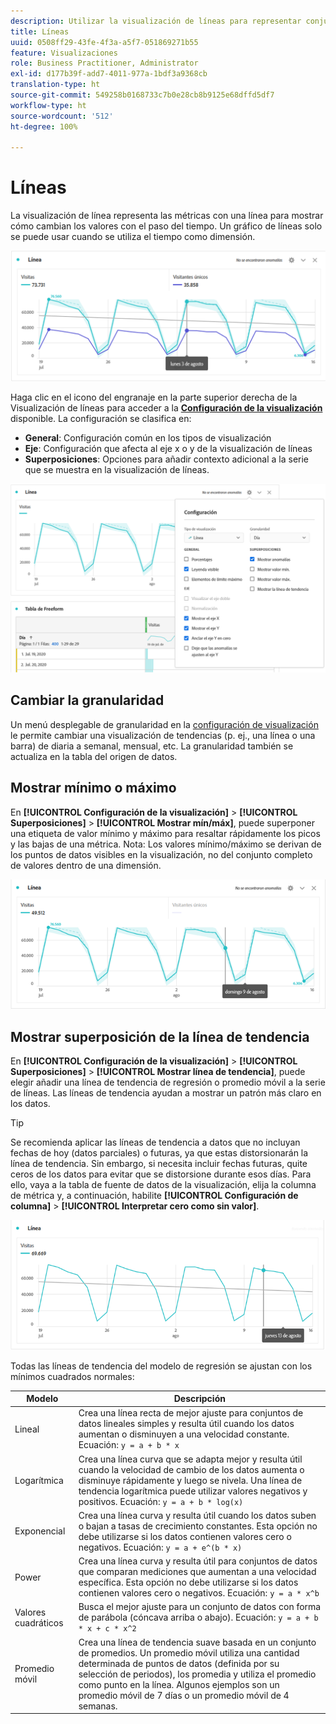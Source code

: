 ```yaml
---
description: Utilizar la visualización de líneas para representar conjuntos de datos de tendencias (basados en el tiempo)
title: Líneas
uuid: 0508ff29-43fe-4f3a-a5f7-051869271b55
feature: Visualizaciones
role: Business Practitioner, Administrator
exl-id: d177b39f-add7-4011-977a-1bdf3a9368cb
translation-type: ht
source-git-commit: 549258b0168733c7b0e28cb8b9125e68dffd5df7
workflow-type: ht
source-wordcount: '512'
ht-degree: 100%

---
```


# Líneas

La visualización de línea representa las métricas con una línea para mostrar cómo cambian los valores con el paso del tiempo. Un gráfico de líneas solo se puede usar cuando se utiliza el tiempo como dimensión.

![Visualización de líneas](assets/line-viz.png)

Haga clic en el icono del engranaje en la parte superior derecha de la Visualización de líneas para acceder a la [**Configuración de la visualización**](freeform-analysis-visualizations.md) disponible. La configuración se clasifica en:

* **General**: Configuración común en los tipos de visualización
* **Eje**: Configuración que afecta al eje x o y de la visualización de líneas
* **Superposiciones**: Opciones para añadir contexto adicional a la serie que se muestra en la visualización de líneas.

![Configuración de visualización](assets/viz-settings-modal.png)

## Cambiar la granularidad

Un menú desplegable de granularidad en la [configuración de visualización](freeform-analysis-visualizations.md) le permite cambiar una visualización de tendencias (p. ej., una línea o una barra) de diaria a semanal, mensual, etc. La granularidad también se actualiza en la tabla del origen de datos.

## Mostrar mínimo o máximo

En **[!UICONTROL Configuración de la visualización]** > **[!UICONTROL Superposiciones]** > **[!UICONTROL Mostrar mín/máx]**, puede superponer una etiqueta de valor mínimo y máximo para resaltar rápidamente los picos y las bajas de una métrica. Nota: Los valores mínimo/máximo se derivan de los puntos de datos visibles en la visualización, no del conjunto completo de valores dentro de una dimensión.

![Mostrar mín./máx.](assets/min-max-labels.png)

## Mostrar superposición de la línea de tendencia

En **[!UICONTROL Configuración de la visualización]** > **[!UICONTROL Superposiciones]** > **[!UICONTROL Mostrar línea de tendencia]**, puede elegir añadir una línea de tendencia de regresión o promedio móvil a la serie de líneas. Las líneas de tendencia ayudan a mostrar un patrón más claro en los datos.

>[!TIP]
>
>Se recomienda aplicar las líneas de tendencia a datos que no incluyan fechas de hoy (datos parciales) o futuras, ya que estas distorsionarán la línea de tendencia. Sin embargo, si necesita incluir fechas futuras, quite ceros de los datos para evitar que se distorsione durante esos días. Para ello, vaya a la tabla de fuente de datos de la visualización, elija la columna de métrica y, a continuación, habilite **[!UICONTROL Configuración de columna]** > **[!UICONTROL Interpretar cero como sin valor]**.

![Línea de tendencia lineal](assets/show-linear-trendline.png)

Todas las líneas de tendencia del modelo de regresión se ajustan con los mínimos cuadrados normales:

| Modelo | Descripción |
| --- | --- |
| Lineal | Crea una línea recta de mejor ajuste para conjuntos de datos lineales simples y resulta útil cuando los datos aumentan o disminuyen a una velocidad constante. Ecuación: `y = a + b * x` |
| Logarítmica | Crea una línea curva que se adapta mejor y resulta útil cuando la velocidad de cambio de los datos aumenta o disminuye rápidamente y luego se nivela. Una línea de tendencia logarítmica puede utilizar valores negativos y positivos. Ecuación: `y = a + b * log(x)` |
| Exponencial | Crea una línea curva y resulta útil cuando los datos suben o bajan a tasas de crecimiento constantes. Esta opción no debe utilizarse si los datos contienen valores cero o negativos. Ecuación: `y = a + e^(b * x)` |
| Power | Crea una línea curva y resulta útil para conjuntos de datos que comparan mediciones que aumentan a una velocidad específica. Esta opción no debe utilizarse si los datos contienen valores cero o negativos. Ecuación: `y = a * x^b` |
| Valores cuadráticos | Busca el mejor ajuste para un conjunto de datos con forma de parábola (cóncava arriba o abajo). Ecuación: `y = a + b * x + c * x^2` |
| Promedio móvil | Crea una línea de tendencia suave basada en un conjunto de promedios. Un promedio móvil utiliza una cantidad determinada de puntos de datos (definida por su selección de periodos), los promedia y utiliza el promedio como punto en la línea. Algunos ejemplos son un promedio móvil de 7 días o un promedio móvil de 4 semanas. |
